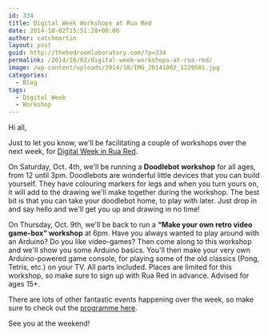 ```yaml
---
id: 334
title: Digital Week Workshops at Rua Red
date: 2014-10-02T15:51:28+00:00
author: catchmartin
layout: post
guid: http://thebedroomlaboratory.com/?p=334
permalink: /2014/10/02/digital-week-workshops-at-rua-red/
image: /wp-content/uploads/2014/10/IMG_20141002_1229581.jpg
categories:
  - Blog
tags:
  - Digital Week
  - Workshop
---
```

Hi all,

Just to let you know, we'll be facilitating a couple of workshops over the next week, for [Digital Week in Rua Red](http://www.ruared.ie/DigitalWeek.html).

On Saturday, Oct. 4th, we'll be running a **Doodlebot workshop** for all ages, from 12 until 3pm. Doodlebots are wonderful little devices that you can build yourself. They have colouring markers for legs and when you turn yours on, it will add to the drawing we'll make together during the workshop. The best bit is that you can take your doodlebot home, to play with later. Just drop in and say hello and we'll get you up and drawing in no time!


On Thursday, Oct. 9th, we'll be back to run a **&#8220;Make your own retro video game-box&#8221; workshop** at 6pm. Have you always wanted to play around with an Arduino? Do you like video-games? Then come along to this workshop and we'll show you some Arduino basics. You'll then make your very own Arduino-powered game console, for playing some of the old classics (Pong, Tetris, etc.) on your TV. All parts included. Places are limited for this workshop, so make sure to sign up with Rua Red in advance. Advised for ages 15+.

There are lots of other fantastic events happening over the week, so make sure to check out the [programme here](http://www.ruared.ie/DigitalWeek.html).

See you at the weekend!